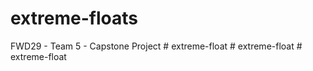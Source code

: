 # extreme-floats
FWD29 - Team 5 - Capstone Project
#   e x t r e m e - f l o a t  
 #   e x t r e m e - f l o a t  
 #   e x t r e m e - f l o a t  
 